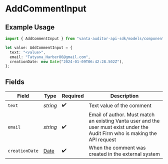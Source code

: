 # AddCommentInput

## Example Usage

```typescript
import { AddCommentInput } from "vanta-auditor-api-sdk/models/components";

let value: AddCommentInput = {
  text: "<value>",
  email: "Tatyana_Harber86@gmail.com",
  creationDate: new Date("2024-01-09T06:42:28.502Z"),
};
```

## Fields

| Field                                                                                                                         | Type                                                                                                                          | Required                                                                                                                      | Description                                                                                                                   |
| ----------------------------------------------------------------------------------------------------------------------------- | ----------------------------------------------------------------------------------------------------------------------------- | ----------------------------------------------------------------------------------------------------------------------------- | ----------------------------------------------------------------------------------------------------------------------------- |
| `text`                                                                                                                        | *string*                                                                                                                      | :heavy_check_mark:                                                                                                            | Text value of the comment                                                                                                     |
| `email`                                                                                                                       | *string*                                                                                                                      | :heavy_check_mark:                                                                                                            | Email of author. Must match an existing Vanta user and the user must exist under the Audit Firm who is making the API request |
| `creationDate`                                                                                                                | [Date](https://developer.mozilla.org/en-US/docs/Web/JavaScript/Reference/Global_Objects/Date)                                 | :heavy_check_mark:                                                                                                            | When the comment was created in the external system                                                                           |